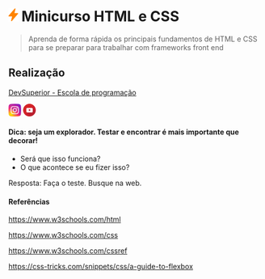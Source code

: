 # ![DevSuperior logo](https://raw.githubusercontent.com/devsuperior/bds-assets/main/ds/devsuperior-logo-small.png) Minicurso HTML e CSS
>  Aprenda de forma rápida os principais fundamentos de HTML e CSS para se preparar para trabalhar com frameworks front end

## Realização
[DevSuperior - Escola de programação](https://devsuperior.com.br)

[![DevSuperior no Instagram](https://raw.githubusercontent.com/devsuperior/bds-assets/main/ds/ig-icon.png)](https://instagram.com/devsuperior.ig)
[![DevSuperior no Youtube](https://raw.githubusercontent.com/devsuperior/bds-assets/main/ds/yt-icon.png)](https://youtube.com/devsuperior)

#### Dica: seja um explorador. Testar e encontrar é mais importante que decorar!
- Será que isso funciona?
- O que acontece se eu fizer isso?

Resposta: Faça o teste. Busque na web.

#### Referências

https://www.w3schools.com/html

https://www.w3schools.com/css

https://www.w3schools.com/cssref

https://css-tricks.com/snippets/css/a-guide-to-flexbox
